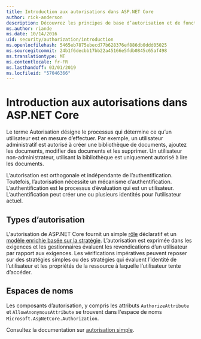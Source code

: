 ```yaml
---
title: Introduction aux autorisations dans ASP.NET Core
author: rick-anderson
description: Découvrez les principes de base d’autorisation et de fonctionne de l’autorisation dans les applications ASP.NET Core.
ms.author: riande
ms.date: 10/14/2016
uid: security/authorization/introduction
ms.openlocfilehash: 5465eb7875ebecd77b628376ef886db0ddd05025
ms.sourcegitcommit: 24b1f6decbb17bb22a45166e5fdb0845c65af498
ms.translationtype: MT
ms.contentlocale: fr-FR
ms.lasthandoff: 03/01/2019
ms.locfileid: "57046366"
---
```

# <a name="introduction-to-authorization-in-aspnet-core"></a>Introduction aux autorisations dans ASP.NET Core

<a name="security-authorization-introduction"></a>

Le terme Autorisation désigne le processus qui détermine ce qu’un utilisateur est en mesure d’effectuer. Par exemple, un utilisateur administratif est autorisé à créer une bibliothèque de documents, ajoutez les documents, modifier des documents et les supprimer. Un utilisateur non-administrateur, utilisant la bibliothèque est uniquement autorisé à lire les documents.

L’autorisation est orthogonale et indépendante de l’authentification. Toutefois, l’autorisation nécessite un mécanisme d’authentification. L’authentification est le processus d’évaluation qui est un utilisateur. L’authentification peut créer une ou plusieurs identités pour l’utilisateur actuel.

## <a name="authorization-types"></a>Types d’autorisation

L'autorisation de ASP.NET Core fournit un simple [rôle](xref:security/authorization/roles) déclaratif et un [modèle enrichie basée sur la stratégie](xref:security/authorization/policies). L’autorisation est exprimée dans les exigences et les gestionnaires évaluent les revendications d’un utilisateur par rapport aux exigences. Les vérifications impératives peuvent reposer sur des stratégies simples ou des stratégies qui évaluent l’identité de l’utilisateur et les propriétés de la ressource à laquelle l’utilisateur tente d’accéder.

## <a name="namespaces"></a>Espaces de noms

Les composants d’autorisation, y compris les attributs `AuthorizeAttribute` et `AllowAnonymousAttribute` se trouvent dans l'espace de noms `Microsoft.AspNetCore.Authorization`.

Consultez la documentation sur [autorisation simple](xref:security/authorization/simple).
